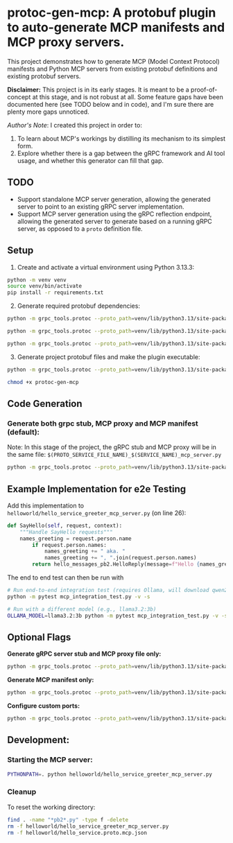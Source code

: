 # protoc-gen-mcp: A protobuf plugin to auto-generate MCP manifests and MCP proxy servers.

This project demonstrates how to generate MCP (Model Context Protocol) manifests and Python MCP servers from existing protobuf definitions and existing protobuf servers.

**Disclaimer:** This project is in its early stages. It is meant to be a proof-of-concept at this stage, and is not robust at all.
Some feature gaps have been documented here (see TODO below and in code), and I'm sure there are plenty more gaps unnoticed.

*Author's Note*: I created this project in order to:

1. To learn about MCP's workings by distilling its mechanism to its simplest form.
2. Explore whether there is a gap between the gRPC framework and AI tool usage, and whether this generator can fill that gap.

## TODO
- Support standalone MCP server generation, allowing the generated server to point to an existing gRPC server implementation.
- Support MCP server generation using the gRPC reflection endpoint, allowing the generated server to generate based on a running gRPC server, as opposed to a `proto` definition file.

## Setup

1. Create and activate a virtual environment using Python 3.13.3:
```bash
python -m venv venv
source venv/bin/activate
pip install -r requirements.txt
```

2. Generate required protobuf dependencies:
```bash
python -m grpc_tools.protoc --proto_path=venv/lib/python3.13/site-packages/grpc_tools/_proto --python_out=venv/lib/python3.13/site-packages google/protobuf/compiler/plugin.proto google/protobuf/descriptor.proto

python -m grpc_tools.protoc --proto_path=venv/lib/python3.13/site-packages --python_out=venv/lib/python3.13/site-packages google/api/annotations.proto google/api/http.proto

python -m grpc_tools.protoc --proto_path=venv/lib/python3.13/site-packages/grpc_tools/_proto --python_out=. google/protobuf/compiler/plugin.proto
```

3. Generate project protobuf files and make the plugin executable:
```bash
python -m grpc_tools.protoc --proto_path=venv/lib/python3.13/site-packages --proto_path=. --python_out=. --grpc_python_out=. mcpoptions/mcp_options.proto helloworld/hello_messages.proto

chmod +x protoc-gen-mcp
```

## Code Generation

### Generate both grpc stub, MCP proxy and MCP manifest (default):
Note: In this stage of the project, the gRPC stub and MCP proxy will be in the same file: `$(PROTO_SERVICE_FILE_NAME)_$(SERVICE_NAME)_mcp_server.py`
```bash
python -m grpc_tools.protoc --proto_path=venv/lib/python3.13/site-packages --proto_path=. --python_out=. --grpc_python_out=. --plugin=protoc-gen-mcp=protoc-gen-mcp --mcp_out=. helloworld/hello_service.proto
```

## Example Implementation for e2e Testing

Add this implementation to `helloworld/hello_service_greeter_mcp_server.py` (on line 26):
```python
def SayHello(self, request, context):
    """Handle SayHello requests"""
    names_greeting = request.person.name
        if request.person.names:
            names_greeting += " aka. "
            names_greeting += ", ".join(request.person.names)
        return hello_messages_pb2.HelloReply(message=f"Hello {names_greeting}! TEST_MARKER_SUCCESS")
```

The end to end test can then be run with
```bash
# Run end-to-end integration test (requires Ollama, will download qwen2.5:latest if not downloaded.)
python -m pytest mcp_integration_test.py -v -s

# Run with a different model (e.g., llama3.2:3b)
OLLAMA_MODEL=llama3.2:3b python -m pytest mcp_integration_test.py -v -s
```

## Optional Flags

**Generate gRPC server stub and MCP proxy file only:**
```bash
python -m grpc_tools.protoc --proto_path=venv/lib/python3.13/site-packages --proto_path=. --python_out=. --grpc_python_out=. --plugin=protoc-gen-mcp=protoc-gen-mcp --mcp_out=--generate-server-only:. helloworld/hello_service.proto
```

**Generate MCP manifest only:**
```bash
python -m grpc_tools.protoc --proto_path=venv/lib/python3.13/site-packages --proto_path=. --python_out=. --grpc_python_out=. --plugin=protoc-gen-mcp=protoc-gen-mcp --mcp_out=--generate-mcp-only:. helloworld/hello_service.proto
```

**Configure custom ports:**
```bash
python -m grpc_tools.protoc --proto_path=venv/lib/python3.13/site-packages --proto_path=. --python_out=. --grpc_python_out=. --plugin=protoc-gen-mcp=protoc-gen-mcp --mcp_out=--mcp_port=7788,--grpc_port=9527:. helloworld/hello_service.proto
```

## Development:

### Starting the MCP server:
```bash
PYTHONPATH=. python helloworld/hello_service_greeter_mcp_server.py
```

### Cleanup
To reset the working directory:
```bash
find . -name "*pb2*.py" -type f -delete
rm -f helloworld/hello_service_greeter_mcp_server.py
rm -f helloworld/hello_service.proto.mcp.json
```
